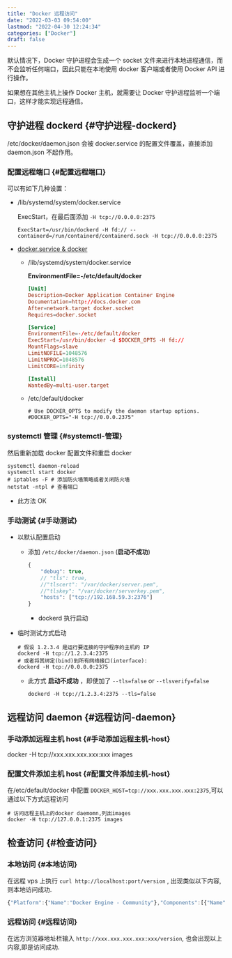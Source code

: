 ```yaml
---
title: "Docker 远程访问"
date: "2022-03-03 09:54:00"
lastmod: "2022-04-30 12:24:34"
categories: ["Docker"]
draft: false
---
```


默认情况下，Docker 守护进程会生成一个 socket 文件来进行本地进程通信，而不会监听任何端口，因此只能在本地使用 docker 客户端或者使用 Docker API 进行操作。

如果想在其他主机上操作 Docker 主机，就需要让 Docker 守护进程监听一个端口，这样才能实现远程通信。


## 守护进程 dockerd {#守护进程-dockerd}

/etc/docker/daemon.json 会被 docker.service 的配置文件覆盖，直接添加 daemon.json 不起作用。


### 配置远程端口 {#配置远程端口}

可以有如下几种设置：

-   /lib/systemd/system/docker.service

    ExecStart，在最后面添加 `-H tcp://0.0.0.0:2375`

    `ExecStart=/usr/bin/dockerd -H fd:// --containerd=/run/containerd/containerd.sock -H tcp://0.0.0.0:2375`

-   [docker.service &amp; docker](https://github.com/moby/moby/issues/9889#issuecomment-109766580)
    -   /lib/systemd/system/docker.service

        **EnvironmentFile=-/etc/default/docker**

        ```toml
        [Unit]
        Description=Docker Application Container Engine
        Documentation=http://docs.docker.com
        After=network.target docker.socket
        Requires=docker.socket

        [Service]
        EnvironmentFile=-/etc/default/docker
        ExecStart=/usr/bin/docker -d $DOCKER_OPTS -H fd://
        MountFlags=slave
        LimitNOFILE=1048576
        LimitNPROC=1048576
        LimitCORE=infinity

        [Install]
        WantedBy=multi-user.target
        ```

    -   /etc/default/docker

        ```shell
        # Use DOCKER_OPTS to modify the daemon startup options.
        #DOCKER_OPTS="-H tcp://0.0.0.2375"
        ```


### systemctl 管理 {#systemctl-管理}

然后重新加载 docker 配置文件和重启 docker

```shell
systemctl daemon-reload
systemctl start docker
# iptables -F # 添加防火墙策略或者关闭防火墙
netstat -ntpl # 查看端口
```

-   此方法 OK


### 手动测试 {#手动测试}

-   以默认配置启动
    -   添加 `/etc/docker/daemon.json` (**启动不成功**)

        ```js
        {
            "debug": true,
            // "tls": true,
            //"tlscert": "/var/docker/server.pem",
            //"tlskey": "/var/docker/serverkey.pem",
            "hosts": ["tcp://192.168.59.3:2376"]
        }
        ```

        -   dockerd  执行启动

-   临时测试方式启动

    ```shell
    # 假设 1.2.3.4 是运行要连接的守护程序的主机的 IP
    dockerd -H tcp://1.2.3.4:2375
    # 或者将其绑定(bind)到所有网络接口(interface):
    dockerd -H tcp://0.0.0.0:2375
    ```

    -   此方式 **启动不成功** ，即使加了 `--tls=false` or `--tlsverify=false`

        ```shell
        dockerd -H tcp://1.2.3.4:2375 --tls=false
        ```


## 远程访问 daemon {#远程访问-daemon}


### 手动添加远程主机 host {#手动添加远程主机-host}

docker -H tcp://xxx.xxx.xxx.xxx:xxx images


### 配置文件添加主机 host {#配置文件添加主机-host}

在/etc/default/docker 中配置 `DOCKER_HOST=tcp://xxx.xxx.xxx.xxx:2375`,可以通过以下方式远程访问

```shell
# 访问远程主机上的docker daemomn,列出images
docker -H tcp://127.0.0.1:2375 images
```


## 检查访问 {#检查访问}


### 本地访问 {#本地访问}

在远程 vps 上执行 `curl http://localhost:port/version` , 出现类似以下内容,则本地访问成功.

```js
{"Platform":{"Name":"Docker Engine - Community"},"Components":[{"Name":"Engine","Version":"20.10.12","Details":{"ApiVersion":"1.41","Arch":"amd64","BuildTime":"2021-12-13T11:43:42.000000000+00:00","Experimental":"false","GitCommit":"459d0df","GoVersion":"go1.16.12","KernelVersion":"5.4.0-1065-gcp","MinAPIVersion":"1.12","Os":"linux"}},{"Name":"containerd","Version":"1.4.12","Details":{"GitCommit":"7b11cfaabd73bb80907dd23182b9347b4245eb5d"}},{"Name":"runc","Version":"1.0.2","Details":{"GitCommit":"v1.0.2-0-g52b36a2"}},{"Name":"docker-init","Version":"0.19.0","Details":{"GitCommit":"de40ad0"}}],"Version":"20.10.12","ApiVersion":"1.41","MinAPIVersion":"1.12","GitCommit":"459d0df","GoVersion":"go1.16.12","Os":"linux","Arch":"amd64","KernelVersion":"5.4.0-1065-gcp","BuildTime":"2021-12-13T11:43:42.000000000+00:00"}
```


### 远程访问 {#远程访问}

在远方浏览器地址栏输入 `http://xxx.xxx.xxx.xxx:xxx/version`, 也会出现以上内容,即是访问成功.